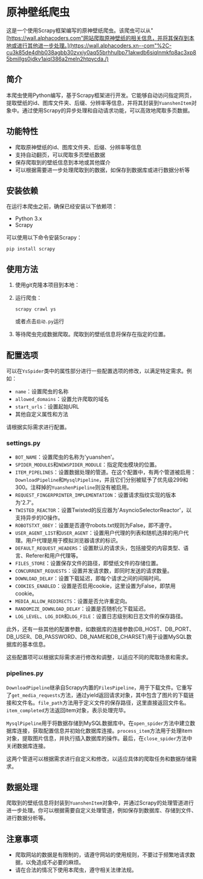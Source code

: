 # 原神壁纸爬虫

这是一个使用Scrapy框架编写的原神壁纸爬虫。该爬虫可以从"[https://wall.alphacoders.com"网站爬取原神壁纸的相关信息，并将其保存到本地或进行其他进一步处理。](https://wall.alphacoders.xn--com"%2C-cu3k85de4dhb038agbb30zvxiy0aq55brhhulbp71akwdb6siqlnmkfp8ac3xp85bmillgs0jdkv1aiql386a2meln2htpycda./)

## 简介

本爬虫使用Python编写，基于Scrapy框架进行开发。它能够自动访问指定网页，提取壁纸的id、图库文件夹、后缀、分辨率等信息，并将其封装到`YuanshenItem`对象中。通过使用Scrapy的异步处理和自动请求功能，可以高效地爬取多页数据。

## 功能特性

- 爬取原神壁纸的id、图库文件夹、后缀、分辨率等信息
- 支持自动翻页，可以爬取多页壁纸数据
- 保存爬取到的壁纸信息到本地或其他媒介
- 可以根据需要进一步处理爬取到的数据，如保存到数据库或进行数据分析等

## 安装依赖

在运行本爬虫之前，确保已经安装以下依赖项：

- Python 3.x
- Scrapy

可以使用以下命令安装Scrapy：

```
pip install scrapy
```

## 使用方法

1. 使用git克隆本项目到本地：

2. 运行爬虫：

   ```
   scrapy crawl ys
   ```

   或者点击`启动.py`运行

3. 等待爬虫完成数据爬取。爬取到的壁纸信息将保存在指定的位置。

## 配置选项

可以在`YsSpider`类中的属性部分进行一些配置选项的修改，以满足特定需求。例如：

- `name`：设置爬虫的名称
- `allowed_domains`：设置允许爬取的域名
- `start_urls`：设置起始URL
- 其他自定义属性和方法

请根据实际需求进行配置。

### settings.py

- `BOT_NAME`：设置爬虫的名称为'yuanshen'。
- `SPIDER_MODULES`和`NEWSPIDER_MODULE`：指定爬虫模块的位置。
- `ITEM_PIPELINES`：设置数据处理的管道。在这个配置中，有两个管道被启用：`DownloadPipeline`和`MysqlPipeline`，并且它们分别被赋予了优先级299和300。注释掉的`YuanshenPipeline`则没有被启用。
- `REQUEST_FINGERPRINTER_IMPLEMENTATION`：设置请求指纹实现的版本为'2.7'。
- `TWISTED_REACTOR`：设置Twisted的反应器为'AsyncioSelectorReactor'，以支持异步的IO操作。
- `ROBOTSTXT_OBEY`：设置是否遵守robots.txt规则为False，即不遵守。
- `USER_AGENT_LIST`和`USER_AGENT`：设置用户代理的列表和随机选择的用户代理。用户代理是用于模拟浏览器请求的标识。
- `DEFAULT_REQUEST_HEADERS`：设置默认的请求头，包括接受的内容类型、语言、Referer和用户代理等。
- `FILES_STORE`：设置保存文件的路径，即壁纸文件的存储位置。
- `CONCURRENT_REQUESTS`：设置并发请求数，即同时发送的请求数量。
- `DOWNLOAD_DELAY`：设置下载延迟，即每个请求之间的间隔时间。
- `COOKIES_ENABLED`：设置是否启用cookie，这里设置为False，即禁用cookie。
- `MEDIA_ALLOW_REDIRECTS`：设置是否允许重定向。
- `RANDOMIZE_DOWNLOAD_DELAY`：设置是否随机化下载延迟。
- `LOG_LEVEL`、`LOG_DIR`和`LOG_FILE`：设置日志级别和日志文件的保存路径。

此外，还有一些其他的配置参数，如数据库的连接参数(DB_HOST、DB_PORT、DB_USER、DB_PASSWORD、DB_NAME和DB_CHARSET)用于设置MySQL数据库的基本信息。

这些配置项可以根据实际需求进行修改和调整，以适应不同的爬取场景和需求。

### pipelines.py

`DownloadPipeline`继承自Scrapy内置的`FilesPipeline`，用于下载文件。它重写了`get_media_requests`方法，通过yield返回请求对象，其中包含了图片的下载链接和文件名。`file_path`方法用于定义文件的保存路径，这里直接返回文件名。`item_completed`方法返回item对象，表示处理完毕。

`MysqlPipeline`用于将数据存储到MySQL数据库中。在`open_spider`方法中建立数据库连接，获取配置信息并初始化数据库连接。`process_item`方法用于处理item对象，提取图片信息，并执行插入数据库的操作。最后，在`close_spider`方法中关闭数据库连接。

这两个管道可以根据需求进行自定义和修改，以适应具体的爬取任务和数据存储需求。

## 数据处理

爬取到的壁纸信息将封装到`YuanshenItem`对象中，并通过Scrapy的处理管道进行进一步处理。你可以根据需要自定义处理管道，例如保存到数据库、存储到文件、进行数据分析等。

## 注意事项

- 爬取网站的数据是有限制的，请遵守网站的使用规则，不要过于频繁地请求数据，以免造成不必要的麻烦。
- 请在合法的情况下使用本爬虫，遵守相关法律法规。